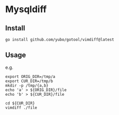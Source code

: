 # Mysqldiff

## Install

```
go install github.com/yubo/gotool/vimdiff@latest
```

## Usage
e.g.

```shell
export ORIG_DIR=/tmp/a
export CUR_DIR=/tmp/b
mkdir -p /tmp/{a,b}
echo 'a' > ${ORIG_DIR}/file
echo 'b' > ${CUR_DIR}/file

cd ${CUR_DIR}
vimdiff ./file
```
